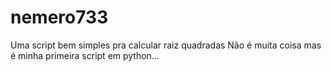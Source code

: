 # nemero733
Uma script bem simples pra calcular raiz quadradas
Não é muita coisa mas é minha primeira script em python...

